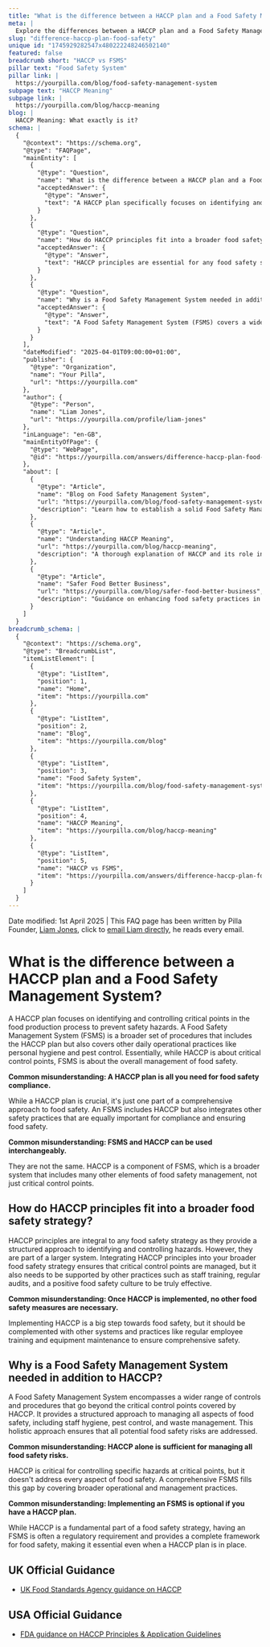 ```yaml
---
title: "What is the difference between a HACCP plan and a Food Safety Management System?"
meta: |
  Explore the differences between a HACCP plan and a Food Safety Management System (FSMS), and understand why both are essential for comprehensive food safety.
slug: "difference-haccp-plan-food-safety"
unique id: "1745929282547x480222248246502140"
featured: false
breadcrumb short: "HACCP vs FSMS"
pillar text: "Food Safety System"
pillar link: |
  https://yourpilla.com/blog/food-safety-management-system
subpage text: "HACCP Meaning"
subpage link: |
  https://yourpilla.com/blog/haccp-meaning
blog: |
  HACCP Meaning: What exactly is it?
schema: |
  {
    "@context": "https://schema.org",
    "@type": "FAQPage",
    "mainEntity": [
      {
        "@type": "Question",
        "name": "What is the difference between a HACCP plan and a Food Safety Management System?",
        "acceptedAnswer": {
          "@type": "Answer",
          "text": "A HACCP plan specifically focuses on identifying and controlling critical points in the food production process to prevent safety hazards. In contrast, a Food Safety Management System (FSMS) encompasses a wider range of controls including HACCP but also addresses broader safety practices such as personal hygiene and pest control. Thus, while HACCP concerns specific critical control points, an FSMS provides comprehensive management of food safety."
        }
      },
      {
        "@type": "Question",
        "name": "How do HACCP principles fit into a broader food safety strategy?",
        "acceptedAnswer": {
          "@type": "Answer",
          "text": "HACCP principles are essential for any food safety strategy as they offer a systematic method for identifying and controlling hazards. While they focus on critical control points, integrating them into a broader food safety strategy which includes staff training, regular audits, and promoting a positive food safety culture ensures a comprehensive approach to food safety."
        }
      },
      {
        "@type": "Question",
        "name": "Why is a Food Safety Management System needed in addition to HACCP?",
        "acceptedAnswer": {
          "@type": "Answer",
          "text": "A Food Safety Management System (FSMS) covers a wider array of control measures extending beyond the critical points managed by HACCP. It includes additional procedures for staff hygiene, pest control, waste management, and more, providing a comprehensive framework that addresses all aspects of food safety and compliance."
        }
      }
    ],
    "dateModified": "2025-04-01T09:00:00+01:00",
    "publisher": {
      "@type": "Organization",
      "name": "Your Pilla",
      "url": "https://yourpilla.com"
    },
    "author": {
      "@type": "Person",
      "name": "Liam Jones",
      "url": "https://yourpilla.com/profile/liam-jones"
    },
    "inLanguage": "en-GB",
    "mainEntityOfPage": {
      "@type": "WebPage",
      "@id": "https://yourpilla.com/answers/difference-haccp-plan-food-safety"
    },
    "about": [
      {
        "@type": "Article",
        "name": "Blog on Food Safety Management System",
        "url": "https://yourpilla.com/blog/food-safety-management-system",
        "description": "Learn how to establish a solid Food Safety Management System built on the essential principles of HACCP, aimed at comprehensive compliance with food safety laws."
      },
      {
        "@type": "Article",
        "name": "Understanding HACCP Meaning",
        "url": "https://yourpilla.com/blog/haccp-meaning",
        "description": "A thorough explanation of HACCP and its role in ensuring food safety through critical control points."
      },
      {
        "@type": "Article",
        "name": "Safer Food Better Business",
        "url": "https://yourpilla.com/blog/safer-food-better-business",
        "description": "Guidance on enhancing food safety practices in businesses, integrating HACCP principles for better compliance and safer food handling."
      }
    ]
  }
breadcrumb_schema: |
  {
    "@context": "https://schema.org",
    "@type": "BreadcrumbList",
    "itemListElement": [
      {
        "@type": "ListItem",
        "position": 1,
        "name": "Home",
        "item": "https://yourpilla.com"
      },
      {
        "@type": "ListItem",
        "position": 2,
        "name": "Blog",
        "item": "https://yourpilla.com/blog"
      },
      {
        "@type": "ListItem",
        "position": 3,
        "name": "Food Safety System",
        "item": "https://yourpilla.com/blog/food-safety-management-system"
      },
      {
        "@type": "ListItem",
        "position": 4,
        "name": "HACCP Meaning",
        "item": "https://yourpilla.com/blog/haccp-meaning"
      },
      {
        "@type": "ListItem",
        "position": 5,
        "name": "HACCP vs FSMS",
        "item": "https://yourpilla.com/answers/difference-haccp-plan-food-safety"
      }
    ]
  }
---
```


Date modified: 1st April 2025 | This FAQ page has been written by Pilla Founder, [Liam Jones](https://yourpilla.com/profile/liam-jones), click to [email Liam directly](https://mailto:liam@yourpilla.com), he reads every email.

# What is the difference between a HACCP plan and a Food Safety Management System?

A HACCP plan focuses on identifying and controlling critical points in the food production process to prevent safety hazards. A Food Safety Management System (FSMS) is a broader set of procedures that includes the HACCP plan but also covers other daily operational practices like personal hygiene and pest control. Essentially, while HACCP is about critical control points, FSMS is about the overall management of food safety.

**Common misunderstanding: A HACCP plan is all you need for food safety compliance.**

While a HACCP plan is crucial, it's just one part of a comprehensive approach to food safety. An FSMS includes HACCP but also integrates other safety practices that are equally important for compliance and ensuring food safety.

**Common misunderstanding: FSMS and HACCP can be used interchangeably.**

They are not the same. HACCP is a component of FSMS, which is a broader system that includes many other elements of food safety management, not just critical control points.

## How do HACCP principles fit into a broader food safety strategy?

HACCP principles are integral to any food safety strategy as they provide a structured approach to identifying and controlling hazards. However, they are part of a larger system. Integrating HACCP principles into your broader food safety strategy ensures that critical control points are managed, but it also needs to be supported by other practices such as staff training, regular audits, and a positive food safety culture to be truly effective.

**Common misunderstanding: Once HACCP is implemented, no other food safety measures are necessary.**

Implementing HACCP is a big step towards food safety, but it should be complemented with other systems and practices like regular employee training and equipment maintenance to ensure comprehensive safety.

## Why is a Food Safety Management System needed in addition to HACCP?

A Food Safety Management System encompasses a wider range of controls and procedures that go beyond the critical control points covered by HACCP. It provides a structured approach to managing all aspects of food safety, including staff hygiene, pest control, and waste management. This holistic approach ensures that all potential food safety risks are addressed.

**Common misunderstanding: HACCP alone is sufficient for managing all food safety risks.**

HACCP is critical for controlling specific hazards at critical points, but it doesn't address every aspect of food safety. A comprehensive FSMS fills this gap by covering broader operational and management practices.

**Common misunderstanding: Implementing an FSMS is optional if you have a HACCP plan.**

While HACCP is a fundamental part of a food safety strategy, having an FSMS is often a regulatory requirement and provides a complete framework for food safety, making it essential even when a HACCP plan is in place.

## UK Official Guidance

-   [UK Food Standards Agency guidance on HACCP](https://www.gov.uk/food-safety-hazard-analysis)

## USA Official Guidance

-   [FDA guidance on HACCP Principles & Application Guidelines](https://www.fda.gov/food/hazard-analysis-critical-control-point-haccp/haccp-principles-application-guidelines)